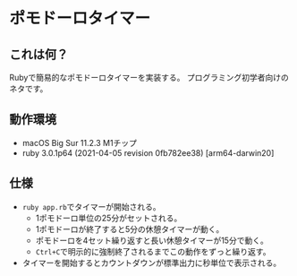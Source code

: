 # ポモドーロタイマー

## これは何？

Rubyで簡易的なポモドーロタイマーを実装する。
プログラミング初学者向けのネタです。

## 動作環境

- macOS Big Sur 11.2.3 M1チップ
- ruby 3.0.1p64 (2021-04-05 revision 0fb782ee38) [arm64-darwin20]

## 仕様
- `ruby app.rb`でタイマーが開始される。
  - 1ポモドーロ単位の25分がセットされる。
  - 1ポモドーロが終了すると5分の休憩タイマーが動く。
  - ポモドーロを4セット繰り返すと長い休憩タイマーが15分で動く。
  - `Ctrl+C`で明示的に強制終了されるまでこの動作をずっと繰り返す。
- タイマーを開始するとカウントダウンが標準出力に秒単位で表示される。

